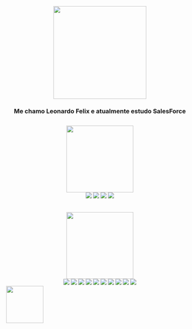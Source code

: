 <div align ="center">
  <img src="https://user-images.githubusercontent.com/102541403/222826486-000c11f0-dbf5-41be-ab02-7cdf43e6376f.png" target="_blank"  width="250px"></a>
</div>

<div align="center">
  <h3>Me chamo Leonardo Felix e atualmente estudo SalesForce</h3>
</div>

##

<div align ="center">
  <img src="https://user-images.githubusercontent.com/102541403/222829319-356061bb-75fa-4dcc-b25b-8569a88e48b5.png" target="_blank"  width="180px"></a>
</div>
<div align="center"> 
  <a href="https://wa.me/+5585992935076" target="_blank"><img src="https://img.shields.io/badge/WhatsApp-25D366?style=for-the-badge&logo=whatsapp&logoColor=white" target="_blank"></a>
  <a href="https://discord.gg/rWKGxbhH" target="_blank"><img src="https://img.shields.io/badge/Discord-7289DA?style=for-the-badge&logo=discord&logoColor=white" target="_blank"></a>
  <a href="https://github.com/LeonardXFS" target="_blank"><img src="https://img.shields.io/badge/GitHub-100000?style=for-the-badge&logo=github&logoColor=white" target="_blank"></a>
  <a href="https://instagram.com/leonardx.sx" target="_blank"><img src="https://img.shields.io/badge/Instagram-E4405F?style=for-the-badge&logo=instagram&logoColor=white" target="_blank"></a>
</div>
<br><br>

<div align ="center">
  <img src="https://user-images.githubusercontent.com/102541403/222826104-f45913ea-c0ae-4dac-b27f-5dde7f6fc41e.png" target="_blank"  width="180px"></a><br>
   <img src="https://img.shields.io/badge/HTML-239120?style=for-the-badge&logo=html5&logoColor=white"  >
   <img src="https://img.shields.io/badge/CSS-239120?&style=for-the-badge&logo=css3&logoColor=white" >
   <img src="https://img.shields.io/badge/JavaScript-F7DF1E?style=for-the-badge&logo=javascript&logoColor=black" >
   <img src="https://img.shields.io/badge/Node.js-43853D?style=for-the-badge&logo=node.js&logoColor=white"  >
   <img src="https://img.shields.io/badge/Java-ED8B00?style=for-the-badge&logo=openjdk&logoColor=white">
   <img src="https://img.shields.io/badge/PHP-777BB4?style=for-the-badge&logo=php&logoColor=white">
   <img src="https://img.shields.io/badge/AngularJS-E23237?style=for-the-badge&logo=angularjs&logoColor=white">
   <img src="https://img.shields.io/badge/Bootstrap-563D7C?style=for-the-badge&logo=bootstrap&logoColor=white">
   <img src="https://img.shields.io/badge/MySQL-00000F?style=for-the-badge&logo=mysql&logoColor=white">
   <img src="https://img.shields.io/badge/PostgreSQL-316192?style=for-the-badge&logo=postgresql&logoColor=white">

   
   
   
   
</div>


<div align="left">
<img src="https://user-images.githubusercontent.com/102541403/222820934-9e5eb745-31df-489b-9cd6-f998ad6b2551.gif" width="100px" />
</div>


